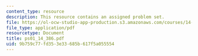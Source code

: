```yaml
---
content_type: resource
description: This resource contains an assigned problem set.
file: https://ol-ocw-studio-app-production.s3.amazonaws.com/courses/14-386-new-econometric-methods-spring-2007/9b759c77fd353e33685b617f5a055554_ps01_14_386.pdf
file_type: application/pdf
resourcetype: Document
title: ps01_14_386.pdf
uid: 9b759c77-fd35-3e33-685b-617f5a055554
---
```

